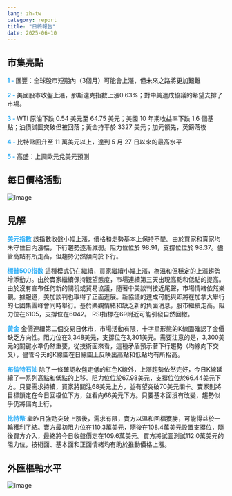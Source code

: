 ```yaml
---
lang: zh-tw
category: report
title: "日終報告"
date: 2025-06-10
---
```



<h2>市集亮點</h2>
<strong style="color: #2caef7;">1 - </strong> 匯豐：全球股市短期內（3個月）可能會上漲，但未來之路將更加艱難

<strong style="color: #2caef7;">2 - </strong> 美國股市收盤上漲，那斯達克指數上漲0.63%；對中美達成協議的希望支撐了市場。


<strong style="color: #2caef7;">3 - </strong> WTI 原油下跌 0.54 美元至 64.75 美元；美國 10 年期收益率下跌 1.6 個基點；油價試圖突破但被回落；黃金持平於 3327 美元；加元領先，英鎊落後

<strong style="color: #2caef7;">4 - </strong> 比特幣回升至 11 萬美元以上，達到 5 月 27 日以來的最高水平

<strong style="color: #2caef7;">5 - </strong> 高盛：上調歐元兌美元預測



<h2>每日價格活動</h2>
<img src="https://markleighedu.github.io/img/Jun-2025/10-Jun-2025/price.jpg" alt="Image"/>

<h2>見解</h2>
<strong style="color: #2caef7;">美元指數</strong> 該指數收盤小幅上漲，價格和走勢基本上保持不變。由於買家和賣家均未守住日內漲幅，下行趨勢逐漸減弱。阻力位位於 98.91，支撐位位於 98.37。儘管高點有所走高，但趨勢仍然傾向於下行。

<strong style="color: #2caef7;">標普500指數</strong> 這種模式仍在繼續，買家繼續小幅上漲，為溫和但穩定的上漲趨勢增添動力。由於賣家繼續保持觀望態度，市場連續第三天出現高點和低點的提高。由於沒有宣布任何新的關稅或貿易協議，隨著中美談判接近尾聲，市場情緒依然樂觀。據報道，美加談判也取得了正面進展。新協議的達成可能與即將在加拿大舉行的七國集團峰會同時舉行。基於樂觀情緒和缺乏新的負面消息，股市繼續走高。阻力位在6105，支撐位在6042。 RSI指標在69附近可能引發自然回撤。

<strong style="color: #2caef7;">黃金</strong> 金價連續第二個交易日休市，市場活動有限，十字星形態的K線圖確認了金價缺乏方向性。阻力位在3,348美元，支撐位在3,301美元。需要注意的是，3,300美元的關鍵水準仍然重要。從技術面來看，這種矛盾預示著下行趨勢（均線向下交叉），儘管今天的K線圖在日線圖上反映出高點和低點均有所抬高。

<strong style="color: #2caef7;">布倫特石油</strong> 除了一條確認收盤走低的紅色K線外，上漲趨勢依然完好，今日K線延續了一系列高點和低點的上移。阻力位位於67.98美元，支撐位位於66.44美元下方。只要需求持續，買家將關注68美元上方，並有望突破70美元關卡。賣家則將目標鎖定在今日回檔位下方，並看向66美元下方。只要基本面沒有改變，趨勢似乎仍將偏向上行。

<strong style="color: #2caef7;">比特幣</strong> 繼昨日強勁突破上漲後，需求有限，賣方以溫和回檔獲勝，可能得益於一輪獲利了結。賣方最初阻力位在110.3萬美元，隨後在108.4萬美元設置支撐位，隨後買方介入，最終將今日收盤價定在109.6萬美元。買方將試圖測試112.0萬美元的阻力位，技術面、基本面和正面情緒均有助於推動價格上漲。



<h2>外匯樞軸水平</h2>
<img src="https://markleighedu.github.io/img/Jun-2025/10-Jun-2025/pivot.jpg" alt="Image"/>